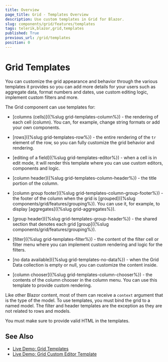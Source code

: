 ```yaml
---
title: Overview
page_title: Grid - Templates Overview
description: Use custom templates in Grid for Blazor.
slug: components/grid/features/templates
tags: telerik,blazor,grid,templates
published: True
previous_url: /grid/templates
position: 0
---
```


# Grid Templates

You can customize the grid appearance and behavior through the various templates it provides so you can add more details for your users such as aggregate data, format numbers and dates, use custom editing logic, implement custom filters and more.

The Grid component can use templates for: 

* [columns (cells)]({%slug grid-templates-column%}) - the rendering of each cell (column). You can, for example, change string formats or add your own components.

* [rows]({%slug grid-templates-row%}) - the entire rendering of the `tr` element of the row, so you can fully customize the grid behavior and rendering.

* [editing of a field]({%slug grid-templates-editor%}) - when a cell is in edit mode, it will render this template where you can use custom editors, components and logic.

* [column header]({%slug grid-templates-column-header%}) - the title portion of the column.

* [column group footer]({%slug grid-templates-column-group-footer%}) - the footer of the column when the grid is [grouped]({%slug components/grid/features/grouping%}). You can use it, for example, to display [aggregates]({%slug grid-aggregates%}).

* [group header]({%slug grid-templates-group-header%}) - the shared section that denotes each grid [group]({%slug components/grid/features/grouping%}).

* [filter]({%slug grid-templates-filter%})  - the content of the filter cell or filter menu where you can implement custom rendering and logic for the filters.

* [no data available]({%slug grid-templates-no-data%}) - when the Grid Data collection is empty or null, you can customize the content inside.

* [column chooser]({%slug grid-templates-column-chooser%})  - the contents of the column chooser in the column menu. You can use this template to provide custom rendering.


Like other Blazor content, most of them can receive a `context` argument that is the type of the model. To use templates, you must bind the grid to a named model. The filter and header templates are the exception as they are not related to rows and models.

You must make sure to provide valid HTML in the templates.

## See Also

 * [Live Demo: Grid Templates](https://demos.telerik.com/blazor-ui/grid/templates)
 * [Live Demo: Grid Custom Editor Template](https://demos.telerik.com/blazor-ui/grid/customeditor)

